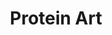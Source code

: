 ---
layout: grid
type: category
title: Protein Art
slug: proteinart
sidebar: true
order: 3
description: |
  My protein art
---